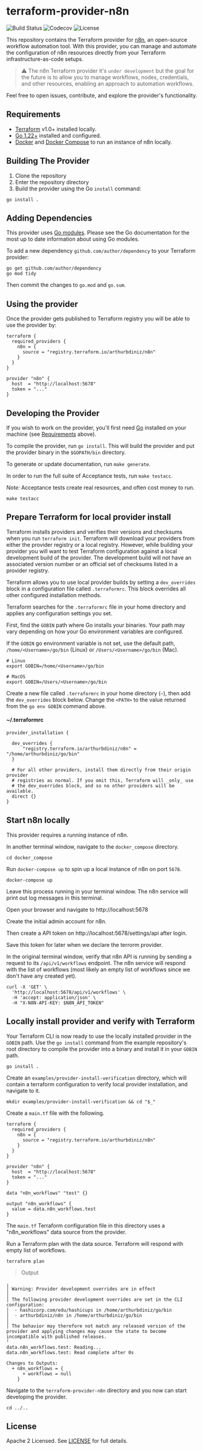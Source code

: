 # terraform-provider-n8n

![Build Status](https://img.shields.io/github/check-runs/arthurbdiniz/terraform-provider-n8n/main?label=build) ![Codecov](https://img.shields.io/codecov/c/github/arthurbdiniz/terraform-provider-n8n) ![License](https://img.shields.io/github/license/arthurbdiniz/terraform-provider-n8n)

This repository contains the Terraform provider for [n8n](https://n8n.io), an open-source workflow automation tool. With this provider, you can manage and automate the configuration of n8n resources directly from your Terraform infrastructure-as-code setups.

> ⚠️ The n8n Terraform provider it's `under development` but the goal for the future is to allow you to manage workflows, nodes, credentials, and other resources, enabling an approach to automation workflows.

Feel free to open issues, contribute, and explore the provider's functionality.

## Requirements

- [Terraform](https://developer.hashicorp.com/terraform/downloads) v1.0+ installed locally.
- [Go 1.22+](https://golang.org/doc/install) installed and configured.
- [Docker](https://www.docker.com/products/docker-desktop) and [Docker Compose](https://docs.docker.com/compose/install/) to run an instance of n8n locally.

## Building The Provider

1. Clone the repository
1. Enter the repository directory
1. Build the provider using the Go `install` command:

```shell
go install .
```

## Adding Dependencies

This provider uses [Go modules](https://github.com/golang/go/wiki/Modules).
Please see the Go documentation for the most up to date information about using Go modules.

To add a new dependency `github.com/author/dependency` to your Terraform provider:

```shell
go get github.com/author/dependency
go mod tidy
```

Then commit the changes to `go.mod` and `go.sum`.

## Using the provider

Once the provider gets published to Terraform registry you will be able to use the provider by:

```
terraform {
  required_providers {
    n8n = {
      source = "registry.terraform.io/arthurbdiniz/n8n"
    }
  }
}

provider "n8n" {
  host  = "http://localhost:5678"
  token = "..."
}
```

## Developing the Provider

If you wish to work on the provider, you'll first need [Go](http://www.golang.org) installed on your machine (see [Requirements](#requirements) above).

To compile the provider, run `go install`. This will build the provider and put the provider binary in the `$GOPATH/bin` directory.

To generate or update documentation, run `make generate`.

In order to run the full suite of Acceptance tests, run `make testacc`.

*Note:* Acceptance tests create real resources, and often cost money to run.

```shell
make testacc
```

## Prepare Terraform for local provider install

Terraform installs providers and verifies their versions and checksums when you run `terraform init`. Terraform will download your providers from either the provider registry or a local registry. However, while building your provider you will want to test Terraform configuration against a local development build of the provider. The development build will not have an associated version number or an official set of checksums listed in a provider registry.

Terraform allows you to use local provider builds by setting a `dev_overrides` block in a configuration file called `.terraformrc`. This block overrides all other configured installation methods.

Terraform searches for the `.terraformrc` file in your home directory and applies any configuration settings you set.

First, find the `GOBIN` path where Go installs your binaries. Your path may vary depending on how your Go environment variables are configured.

If the `GOBIN` go environment variable is not set, use the default path, `/home/<Username>/go/bin` (Linux) or `/Users/<Username>/go/bin` (Mac).

```shell
# Linux
export GOBIN=/home/<Username>/go/bin

# MacOS
export GOBIN=/Users/<Username>/go/bin
```

Create a new file called `.terraformrc` in your home directory (`~`), then add the `dev_overrides` block below. Change the `<PATH>` to the value returned from the `go env GOBIN` command above.

#### ~/.terraformrc

```
provider_installation {

  dev_overrides {
      "registry.terraform.io/arthurbdiniz/n8n" = "/home/arthurbdiniz/go/bin"
  }

  # For all other providers, install them directly from their origin provider
  # registries as normal. If you omit this, Terraform will _only_ use
  # the dev_overrides block, and so no other providers will be available.
  direct {}
}
```

## Start n8n locally

This provider requires a running instance of n8n.

In another terminal window, navigate to the `docker_compose` directory.

```shell
cd docker_compose
```

Run `docker-compose up` to spin up a local instance of n8n on port `5678`.

```shell
docker-compose up
```

Leave this process running in your terminal window. The n8n service will print out log messages in this terminal.

Open your browser and navigate to http://localhost:5678

Create the initial admin account for n8n.

Then create a API token on http://localhost:5678/settings/api after login.

Save this token for later when we declare the terrorm provider.

In the original terminal window, verify that n8n API is running by sending a request to its `/api/v1/workflows` endpoint. The n8n service will respond with the list of workflows (most likely an empty list of workflows since we don't have any created yet).


```shell
curl -X 'GET' \
  'http://localhost:5678/api/v1/workflows' \
  -H 'accept: application/json' \
  -H "X-N8N-API-KEY: $N8N_API_TOKEN"
```

## Locally install provider and verify with Terraform

Your Terraform CLI is now ready to use the locally installed provider in the `GOBIN` path. Use the `go install` command from the example repository's root directory to compile the provider into a binary and install it in your `GOBIN` path.

```shell
go install .
```

Create an `examples/provider-install-verification` directory, which will contain a terraform configuration to verify local provider installation, and navigate to it.

```shell
mkdir examples/provider-install-verification && cd "$_"
```

Create a `main.tf` file with the following.

```
terraform {
  required_providers {
    n8n = {
      source = "registry.terraform.io/arthurbdiniz/n8n"
    }
  }
}

provider "n8n" {
  host  = "http://localhost:5678"
  token = "..."
}

data "n8n_workflows" "test" {}

output "n8n_workflows" {
  value = data.n8n_workflows.test
}
```

The `main.tf` Terraform configuration file in this directory uses a "n8n_workflows" data source from the provider.

Run a Terraform plan with the data source. Terraform will respond with empty list of workflows.

```shell
terraform plan
```

> Output
```log
╷
│ Warning: Provider development overrides are in effect
│
│ The following provider development overrides are set in the CLI configuration:
│  - hashicorp.com/edu/hashicups in /home/arthurbdiniz/go/bin
│  - arthurbdiniz/n8n in /home/arthurbdiniz/go/bin
│
│ The behavior may therefore not match any released version of the provider and applying changes may cause the state to become incompatible with published releases.
╵
data.n8n_workflows.test: Reading...
data.n8n_workflows.test: Read complete after 0s

Changes to Outputs:
  + n8n_workflows = {
      + workflows = null
    }
```

Navigate to the `terraform-provider-n8n` directory and you now can start developing the provider.

```shell
cd ../..
```

## License

Apache 2 Licensed. See [LICENSE](https://github.com/arthurbdiniz/terraform-provider-n8n/blob/master/LICENSE) for full details.
